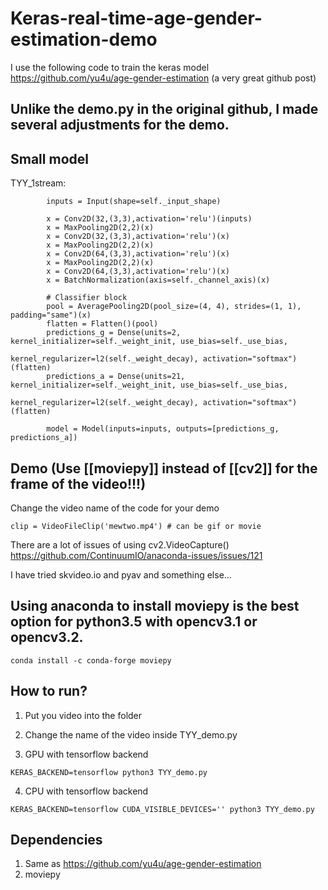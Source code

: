 # Keras-real-time-age-gender-estimation-demo
I use the following code to train the keras model
https://github.com/yu4u/age-gender-estimation (a very great github post)

Unlike the demo.py in the original github, I made several adjustments for the demo.
--
## Small model

TYY_1stream:
```
        inputs = Input(shape=self._input_shape)

        x = Conv2D(32,(3,3),activation='relu')(inputs)
        x = MaxPooling2D(2,2)(x)
        x = Conv2D(32,(3,3),activation='relu')(x)
        x = MaxPooling2D(2,2)(x)
        x = Conv2D(64,(3,3),activation='relu')(x)
        x = MaxPooling2D(2,2)(x)
        x = Conv2D(64,(3,3),activation='relu')(x)
        x = BatchNormalization(axis=self._channel_axis)(x)

        # Classifier block
        pool = AveragePooling2D(pool_size=(4, 4), strides=(1, 1), padding="same")(x)
        flatten = Flatten()(pool)
        predictions_g = Dense(units=2, kernel_initializer=self._weight_init, use_bias=self._use_bias,
                              kernel_regularizer=l2(self._weight_decay), activation="softmax")(flatten)
        predictions_a = Dense(units=21, kernel_initializer=self._weight_init, use_bias=self._use_bias,
                              kernel_regularizer=l2(self._weight_decay), activation="softmax")(flatten)

        model = Model(inputs=inputs, outputs=[predictions_g, predictions_a])
```


## Demo (Use [[moviepy]] instead of [[cv2]] for the frame of the video!!!)

Change the video name of the code for your demo
```
clip = VideoFileClip('mewtwo.mp4') # can be gif or movie
```

There are a lot of issues of using cv2.VideoCapture()
https://github.com/ContinuumIO/anaconda-issues/issues/121

I have tried skvideo.io and pyav and something else...

Using anaconda to install moviepy is the best option for python3.5 with opencv3.1 or opencv3.2.
--
```
conda install -c conda-forge moviepy 
```

## How to run?
1. Put you video into the folder

2. Change the name of the video inside TYY_demo.py

3. GPU with tensorflow backend
```
KERAS_BACKEND=tensorflow python3 TYY_demo.py
```
4. CPU with tensorflow backend
```
KERAS_BACKEND=tensorflow CUDA_VISIBLE_DEVICES='' python3 TYY_demo.py
```

## Dependencies
1. Same as https://github.com/yu4u/age-gender-estimation
2. moviepy
